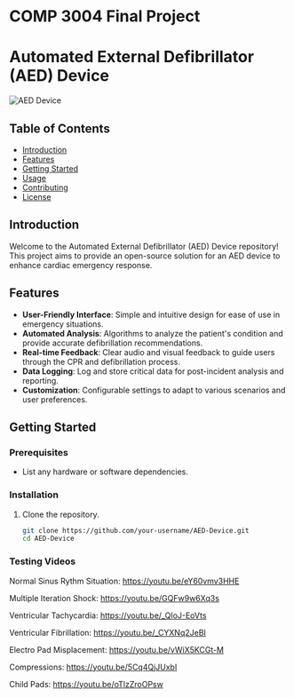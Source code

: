 ﻿# COMP 3004 Final Project

# Automated External Defibrillator (AED) Device

![AED Device](link_to_your_image)

## Table of Contents

- [Introduction](#introduction)
- [Features](#features)
- [Getting Started](#getting-started)
- [Usage](#usage)
- [Contributing](#contributing)
- [License](#license)

## Introduction

Welcome to the Automated External Defibrillator (AED) Device repository! This project aims to provide an open-source solution for an AED device to enhance cardiac emergency response.

## Features

- **User-Friendly Interface**: Simple and intuitive design for ease of use in emergency situations.
- **Automated Analysis**: Algorithms to analyze the patient's condition and provide accurate defibrillation recommendations.
- **Real-time Feedback**: Clear audio and visual feedback to guide users through the CPR and defibrillation process.
- **Data Logging**: Log and store critical data for post-incident analysis and reporting.
- **Customization**: Configurable settings to adapt to various scenarios and user preferences.

## Getting Started

### Prerequisites

- List any hardware or software dependencies.

### Installation

1. Clone the repository.
   ```bash
   git clone https://github.com/your-username/AED-Device.git
   cd AED-Device

### Testing Videos

Normal Sinus Rythm Situation:
https://youtu.be/eY60vmv3HHE

Multiple Iteration Shock:
https://youtu.be/GQFw9w6Xq3s

Ventricular Tachycardia:
https://youtu.be/_QIoJ-EoVts

Ventricular Fibrillation:
https://youtu.be/_CYXNq2JeBI

Electro Pad Misplacement:
https://youtu.be/vWiX5KCGt-M

Compressions:
https://youtu.be/5Cq4QjJUxbI

Child Pads:
https://youtu.be/oTlzZroOPsw
